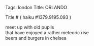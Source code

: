 Tags: london
Title: ORLANDO
  
Title:# ( haiku #1379.9195.093 )  
  
meet up with old pupils  
that have enjoyed a rather meteoric rise  
beers and burgers in chelsea  
